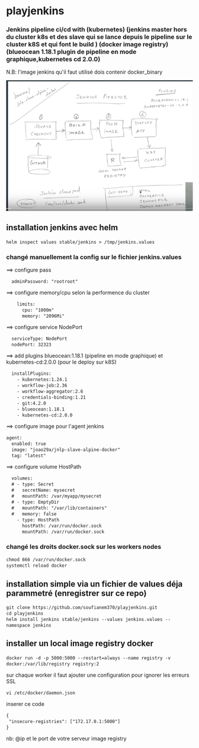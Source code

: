 # playjenkins

### Jenkins pipeline ci/cd with (kubernetes) (jenkins master hors du cluster k8s et des slave qui se lance depuis le pipeline sur le cluster k8S et qui font le build ) (docker image registry) (blueocean 1.18.1 plugin de pipeline en mode graphique,kubernetes cd 2.0.0)
N.B: l'image jenkins qu'il faut utilisé dois contenir docker_binary

![shema pipeline ci/cd avec jenkins et kubernetes](ci_cd_jenkins.png)
## installation jenkins avec helm
```
helm inspect values stable/jenkins > /tmp/jenkins.values
```
### changé manuellement la config sur le fichier jenkins.values
==> configure pass
```
  adminPassword: "rootroot"
  ```
==> configure memory/cpu selon la performence du cluster

```
    limits:
      cpu: "1000m"
      memory: "2096Mi"
```
==> configure service NodePort
```
  serviceType: NodePort
  nodePort: 32323
```
==> add plugins blueocean:1.18.1 (pipeline en mode graphique) et kubernetes-cd:2.0.0 (pour le deploy sur k8S)
```
  installPlugins:
    - kubernetes:1.24.1
    - workflow-job:2.36
    - workflow-aggregator:2.6
    - credentials-binding:1.21
    - git:4.2.0
    - blueocean:1.18.1
    - kubernetes-cd:2.0.0
 ```
==> configure image pour l'agent jenkins
```
agent:
  enabled: true
  image: "joao29a/jnlp-slave-alpine-docker"
  tag: "latest"
```
==> configure volume HostPath
```
  volumes:
  # - type: Secret
  #   secretName: mysecret
  #   mountPath: /var/myapp/mysecret
  # - type: EmptyDir
  #   mountPath: "/var/lib/containers"
  #   memory: false
    - type: HostPath
      hostPath: /var/run/docker.sock
      mountPath: /var/run/docker.sock
```
### changé les droits docker.sock sur les workers nodes 
```
chmod 666 /var/run/docker.sock
systemctl reload docker
```
## installation simple via un fichier de values déja parammetré (enregistrer sur ce repo)

```
git clone https://github.com/soufianem370/playjenkins.git
cd playjenkins
helm install jenkins stable/jenkins --values jenkins.values --namespace jenkins
```
## installer un local image registry docker

```
docker run -d -p 5000:5000 --restart=always --name registry -v docker:/var/lib/registry registry:2
```
sur chaque worker il faut ajouter une configuration pour ignorer les erreurs SSL
```
vi /etc/docker/daemon.json
```
inserer ce code

```
{
 "insecure-registries": ["172.17.0.1:5000"]
}
```
nb: @ip et le port de votre serveur image registry
